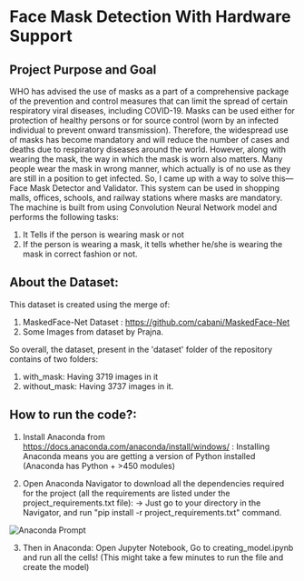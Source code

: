 # Face Mask Detection With Hardware Support

## Project Purpose and Goal
WHO has advised the use of masks as a part of a comprehensive package of the prevention and control measures that can limit the spread of certain respiratory viral diseases, including COVID-19. Masks can be used either for protection of healthy persons or for source control (worn by an infected individual to prevent onward transmission). Therefore, the widespread use of masks has become mandatory and will reduce the number of cases and deaths due to respiratory diseases around the world.
However, along with wearing the mask, the way in which the mask is worn also matters. Many people wear the mask in wrong manner, which actually is of no use as they are still in a position to get infected. So, I came up with a way to solve this— Face Mask Detector and Validator. This system can be used in shopping malls, offices, schools, and railway stations where masks are mandatory. 
The machine is built from using Convolution Neural Network model and performs the following tasks:
1. It Tells if the person is wearing mask or not
2. If the person is wearing a mask, it tells whether he/she is wearing the mask in correct fashion or not.

## About the Dataset:
This dataset is created using the merge of:
1. MaskedFace-Net Dataset : https://github.com/cabani/MaskedFace-Net
2. Some Images from dataset by Prajna. 

So overall, the dataset, present in the 'dataset' folder of the repository contains of two folders:
1. with_mask: Having 3719 images in it
2. without_mask: Having 3737 images in it.

## How to run the code?:

1. Install Anaconda from https://docs.anaconda.com/anaconda/install/windows/ : Installing Anaconda means you are getting a version of Python installed (Anaconda has Python + >450 modules)

2. Open Anaconda Navigator to download all the dependencies required for the project (all the requirements are listed under the project_requirements.txt file):
-> Just go to your directory in the Navigator, and run "pip install -r project_requirements.txt" command.

![Anaconda Prompt](https://github.com/piyushsharma220699/Face-Mask-Detection-Using-Hardware/blob/main/other_images/anaconda_prompt.png)

3. Then in Anaconda: 
Open Jupyter Notebook,
Go to creating_model.ipynb and run all the cells!
(This might take a few minutes to run the file and create the model)
